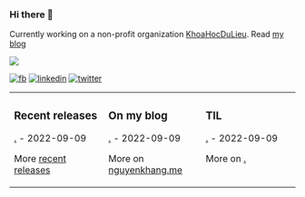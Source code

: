 ### Hi there 👋

Currently working on a non-profit organization [KhoaHocDuLieu](http://khoahocdulieu.org/). Read [my blog](https://nguyenkhang.me/)

![](https://komarev.com/ghpvc/?username=Al3927&color=orange)

<a href="https://facebook.com/nguyenkhang19" target="_blank"><img src="https://img.shields.io/badge/-facebook-blue" alt="fb"></a> 
<a href="http://linkedin.com/in/nguyenkhangme/" target="_blank"><img src="https://img.shields.io/badge/-linkedin-informational" alt="linkedin"></a> 
<a href="http://twitter.com/duncanal27" target="_blank"><img src="https://img.shields.io/badge/-twitter-9cf" alt="twitter"></a>

<table><tr><td valign="top" width="33%">

### Recent releases
<!-- recent_releases starts -->
[.](#) - 2022-09-09
<!-- recent_releases ends -->
More [recent releases](#)
</td><td valign="top" width="34%">

### On my blog
<!-- blog starts -->
[.](#) - 2022-09-09
<!-- blog ends -->
More on [nguyenkhang.me](https://nguyenkhang.me/)
</td><td valign="top" width="33%">

### TIL
<!-- tils starts -->
[.](#) - 2022-09-09
<!-- tils ends -->
More on [.](#)
</td></tr></table>

<!--
**Al3927/Al3927** is a ✨ _special_ ✨ repository because its `README.md` (this file) appears on your GitHub profile.

Here are some ideas to get you started:

- 🔭 I’m currently working on ...
- 🌱 I’m currently learning ...
- 👯 I’m looking to collaborate on ...
- 🤔 I’m looking for help with ...
- 💬 Ask me about ...
- 📫 How to reach me: ...
- 😄 Pronouns: ...
- ⚡ Fun fact: ...
-->
